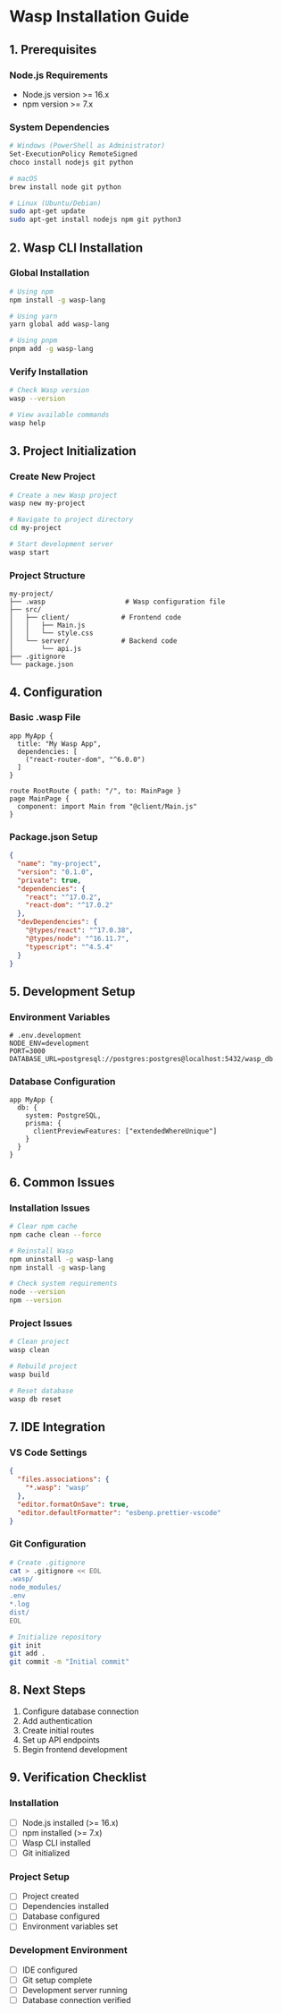 # Wasp Installation Guide

## 1. Prerequisites

### Node.js Requirements
- Node.js version >= 16.x
- npm version >= 7.x

### System Dependencies
```bash
# Windows (PowerShell as Administrator)
Set-ExecutionPolicy RemoteSigned
choco install nodejs git python

# macOS
brew install node git python

# Linux (Ubuntu/Debian)
sudo apt-get update
sudo apt-get install nodejs npm git python3
```

## 2. Wasp CLI Installation

### Global Installation
```bash
# Using npm
npm install -g wasp-lang

# Using yarn
yarn global add wasp-lang

# Using pnpm
pnpm add -g wasp-lang
```

### Verify Installation
```bash
# Check Wasp version
wasp --version

# View available commands
wasp help
```

## 3. Project Initialization

### Create New Project
```bash
# Create a new Wasp project
wasp new my-project

# Navigate to project directory
cd my-project

# Start development server
wasp start
```

### Project Structure
```
my-project/
├── .wasp                    # Wasp configuration file
├── src/
│   ├── client/             # Frontend code
│   │   ├── Main.js
│   │   └── style.css
│   └── server/             # Backend code
│       └── api.js
├── .gitignore
└── package.json
```

## 4. Configuration

### Basic .wasp File
```wasp
app MyApp {
  title: "My Wasp App",
  dependencies: [
    ("react-router-dom", "^6.0.0")
  ]
}

route RootRoute { path: "/", to: MainPage }
page MainPage {
  component: import Main from "@client/Main.js"
}
```

### Package.json Setup
```json
{
  "name": "my-project",
  "version": "0.1.0",
  "private": true,
  "dependencies": {
    "react": "^17.0.2",
    "react-dom": "^17.0.2"
  },
  "devDependencies": {
    "@types/react": "^17.0.38",
    "@types/node": "^16.11.7",
    "typescript": "^4.5.4"
  }
}
```

## 5. Development Setup

### Environment Variables
```env
# .env.development
NODE_ENV=development
PORT=3000
DATABASE_URL=postgresql://postgres:postgres@localhost:5432/wasp_db
```

### Database Configuration
```wasp
app MyApp {
  db: {
    system: PostgreSQL,
    prisma: {
      clientPreviewFeatures: ["extendedWhereUnique"]
    }
  }
}
```

## 6. Common Issues

### Installation Issues
```bash
# Clear npm cache
npm cache clean --force

# Reinstall Wasp
npm uninstall -g wasp-lang
npm install -g wasp-lang

# Check system requirements
node --version
npm --version
```

### Project Issues
```bash
# Clean project
wasp clean

# Rebuild project
wasp build

# Reset database
wasp db reset
```

## 7. IDE Integration

### VS Code Settings
```json
{
  "files.associations": {
    "*.wasp": "wasp"
  },
  "editor.formatOnSave": true,
  "editor.defaultFormatter": "esbenp.prettier-vscode"
}
```

### Git Configuration
```bash
# Create .gitignore
cat > .gitignore << EOL
.wasp/
node_modules/
.env
*.log
dist/
EOL

# Initialize repository
git init
git add .
git commit -m "Initial commit"
```

## 8. Next Steps

1. Configure database connection
2. Add authentication
3. Create initial routes
4. Set up API endpoints
5. Begin frontend development

## 9. Verification Checklist

### Installation
- [ ] Node.js installed (>= 16.x)
- [ ] npm installed (>= 7.x)
- [ ] Wasp CLI installed
- [ ] Git initialized

### Project Setup
- [ ] Project created
- [ ] Dependencies installed
- [ ] Database configured
- [ ] Environment variables set

### Development Environment
- [ ] IDE configured
- [ ] Git setup complete
- [ ] Development server running
- [ ] Database connection verified
